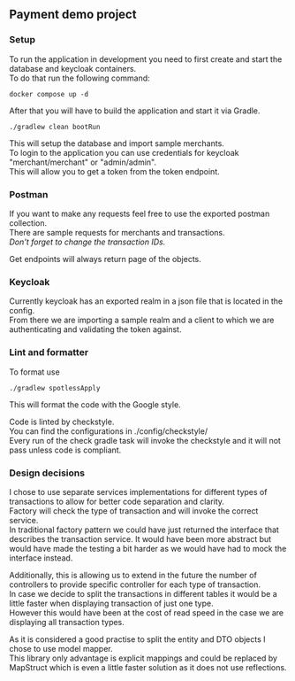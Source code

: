 ## Payment demo project

### Setup

To run the application in development you need to first create and start the database and keycloak containers.  
To do that run the following command:
```shell
docker compose up -d
```

After that you will have to build the application and start it via Gradle.

```shell
./gradlew clean bootRun
```

This will setup the database and import sample merchants.  
To login to the application you can use credentials for keycloak "merchant/merchant" or "admin/admin".  
This will allow you to get a token from the token endpoint.  

### Postman
If you want to make any requests feel free to use the exported postman collection.   
There are sample requests for merchants and transactions.  
<i>Don't forget to change the transaction IDs.</i>  

Get endpoints will always return page of the objects.

### Keycloak
Currently keycloak has an exported realm in a json file that is located in the config.  
From there we are importing a sample realm and a client to which we are authenticating and validating the token against.  

### Lint and formatter
To format use 
```shell
./gradlew spotlessApply
```
This will format the code with the Google style.  

Code is linted by checkstyle.  
You can find the configurations in ./config/checkstyle/  
Every run of the check gradle task will invoke the checkstyle and it will not pass unless code is compliant.  


### Design decisions

I chose to use separate services implementations for different types of transactions to allow for better code separation and clarity.  
Factory will check the type of transaction and will invoke the correct service.  
In traditional factory pattern we could have just returned the interface that describes the transaction service.
It would have been more abstract but would have made the testing a bit harder as we would have had to mock the interface instead.  

Additionally, this is allowing us to extend in the future the number of controllers to provide specific controller for each type of transaction.  
In case we decide to split the transactions in different tables it would be a little faster when displaying transaction of just one type.  
However this would have been at the cost of read speed in the case we are displaying all transaction types.  

As it is considered a good practise to split the entity and DTO objects I chose to use model mapper.  
This library only advantage is explicit mappings and could be replaced by MapStruct which is even a little faster solution as it does not use reflections.

